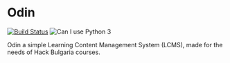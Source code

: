 Odin
====
[![Build Status](https://travis-ci.org/HackBulgaria/Odin.svg?branch=master)](https://travis-ci.org/HackBulgaria/Odin)
![Can I use Python 3](https://caniusepython3.com/check/4518c956-c0ce-4fbd-af3e-3e309b402dd4.svg)

Odin a simple Learning Content Management System (LCMS), made for the needs of Hack Bulgaria courses.

